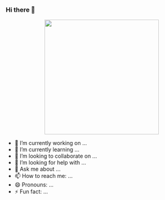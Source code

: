 ### Hi there 👋


<div id="header" align="center">
  <img src="https://drive.google.com/file/d/1sCoyDnoINTiRPARcvlKuJ38sp8GXUqXO" width="300"/>
</div>



- 🔭 I’m currently working on ...
- 🌱 I’m currently learning ...
- 👯 I’m looking to collaborate on ...
- 🤔 I’m looking for help with ...
- 💬 Ask me about ...
- 📫 How to reach me: ...
- 😄 Pronouns: ...
- ⚡ Fun fact: ...

